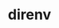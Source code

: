---
title: "direnv"
layout: cache
categories: [package, develop-2024-11-03]
meta: {"versions": ["2.34.0"], "compilers": ["apple-clang@=15.0.0", "gcc@=10.2.1"], "oss": ["centos7", "ventura"], "platforms": ["darwin", "linux"], "targets": ["aarch64", "x86_64_v3"], "stacks": ["developer-tools-darwin", "developer-tools-manylinux2014", "root"], "num_specs": 2, "num_specs_by_stack": {"developer-tools-darwin": 1, "root": 2, "developer-tools-manylinux2014": 1}}
spec_details: [{"hash": "d4halh5zpsfcquouxxeefuqtsnw4ffe2", "compiler": "apple-clang@=15.0.0", "versions": ["2.34.0"], "os": "ventura", "platform": "darwin", "target": "aarch64", "variants": ["build_system=go"], "stacks": ["developer-tools-darwin", "root"], "size": "-", "tarball": "https://binaries.spack.io/develop-2024-11-03/build_cache/darwin-ventura-aarch64/apple-clang-15.0.0/direnv-2.34.0/darwin-ventura-aarch64-apple-clang-15.0.0-direnv-2.34.0-d4halh5zpsfcquouxxeefuqtsnw4ffe2.spack"}, {"hash": "lmq6b5vpp6qkb4rjohyqf2oqbcbmp5s6", "compiler": "gcc@=10.2.1", "versions": ["2.34.0"], "os": "centos7", "platform": "linux", "target": "x86_64_v3", "variants": ["build_system=go"], "stacks": ["developer-tools-manylinux2014", "root"], "size": "-", "tarball": "https://binaries.spack.io/develop-2024-11-03/build_cache/linux-centos7-x86_64_v3/gcc-10.2.1/direnv-2.34.0/linux-centos7-x86_64_v3-gcc-10.2.1-direnv-2.34.0-lmq6b5vpp6qkb4rjohyqf2oqbcbmp5s6.spack"}]
---